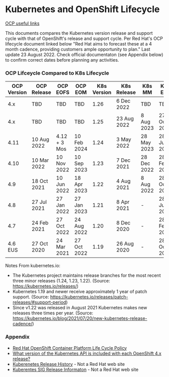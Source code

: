 # Kubernetes and OpenShift Lifecycle

[OCP useful links](https://github.com/pslucas0212/OCP-Useful-Links)  

This documents compares the Kubernetes version release and support cycle with that of OpenShift's release and support cycle.  Per Red Hat's OCP lifecycle document linked below "Red Hat aims to forecast these at a 4 month cadence, providing customers ample opportunity to plan." Last update 23 August 2022.  Check official documentaton (see Appendix below) to confirm correct dates before planning any activities.

### OCP Lifceycle Compared to K8s Lifecycle


OCP Version | OCP Release | OCP EOFS | OCP EOM | K8s Version | K8s Release | K8s MM | K8s EOL
------------|-------------|----------|---------|-------------|-------------|--------|--------
4.x | TBD | TBD | TBD |  1.26 | 6 Dec 2022 | TBD | TBD
4.x | TBD | TBD | TBD |  1.25 | 23 Aug 2022 | 8 Aug 2023 | 27 Oct 2023
4.11 | 10 Aug 2022 | 4.12 + 3 Mos |10 Feb 2024 | 1.24 | 3 May 2022 | 28 May 2023 | 28 Jul 2023
4.10 |10 Mar 2022| 10 Nov 2022 | 10 Sep 2023 | 1.23 | 7 Dec 2021 | 28 Dec 2022 | 28 Feb 2023
4.9 | 18 Oct 2021 | 10 Jun 2022 |18 Apr 2023| 1.22 | 4 Aug 2021 | 8 Aug 2022 | 28 Oct 2022
4.8 | 27 Jul 2021 | 27 Jan 2022 | 27 Jan 2023 | 1.21 | 8 Apr 2021 | - | 28 Jun 2022
4.7 | 24 Feb 2021| 27 Oct 2022 | 24 Aug 2022 | 1.20 | 8 Dec 2020 | - |28 Feb 2022
4.6 EUS | 27 Oct 2020 | 24 Mar 2021 | 27 Oct 2022 | 1.19 | 26 Aug 2020 | - |28 Oct 2021

Notes From kubernetes.io:
- The Kubernetes project maintains release branches for the most recent three minor releases (1.24, 1.23, 1.22). (Source: https://kubernetes.io/releases/)
- Kubernetes 1.19 and newer receive approximately 1 year of patch support. (Source: https://kubernetes.io/releases/patch-releases/#support-period)
- Since v1.22 was released in August 2021 Kubernetes makes new releases three times per year. (Source: https://kubernetes.io/blog/2021/07/20/new-kubernetes-release-cadence/)

### Appendix
- [Red Hat OpenShift Container Platform Life Cycle Policy](https://access.redhat.com/support/policy/updates/openshift)
- [What version of the Kubernetes API is included with each OpenShift 4.x release?](https://access.redhat.com/solutions/4870701)
- [Kuberenetes Release History](https://kubernetes.io/releases/#release-history) - Not a Red Hat web site
- [Kuberentes SIG Release Informaton](https://github.com/kubernetes/sig-release/tree/master/releases) - Not a Red Hat web site

